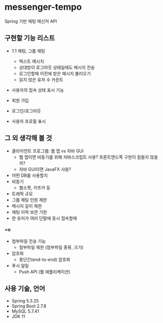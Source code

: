 # messenger-tempo
Spring 기반 채팅 메신저 API


## 구현할 기능 리스트
- 1:1 채팅, 그룹 채팅
    - 텍스트 메시지
    - 상대방이 로그아웃 상태일때도 메시지 전송
    - 로그인할때 이전에 받은 메시지 불러오기
    - 읽지 않은 유저 수 카운트
- 사용자의 접속 상태 표시 기능


- 회원 가입
- 로그인/로그아웃
- 사용자 프로필 표시


## 그 외 생각해 볼 것
- 클라이언트 프로그램: 웹 앱 vs 자바 GUI
    - 웹 앱이면 비동기를 위해 자바스크립트 사용? 프론트엔드쪽 구현이 힘들지 않을까?
    - 자바 GUI이면 JavaFX 사용?
- 어떤 DB를 사용할지
- 비동기
    - 웹소켓, 카프카 등
- 트래픽 규모
- 그룹 채팅 인원 제한
- 메시지 길이 제한
- 채팅 이력 보관 기한
- 한 유저가 여러 단말에 동시 접속할때


#### +α
- 첨부파일 전송 기능
    - 첨부파일 제한 (첨부파일 종류, 크기)
- 암호화
    - 종단간(end-to-end) 암호화
- 푸시 알림
    - Push API (웹 애플리케이션)


## 사용 기술, 언어
- Spring 5.3.25
- Spring Boot 2.7.8
- MySQL 5.7.41
- JDK 11

